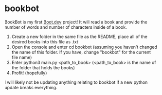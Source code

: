 # bookbot

BookBot is my first [Boot.dev](https://www.boot.dev) project!
It will read a book and provide the number of words and number of characters inside of a book.

1. Create a new folder in the same file as the README, place all of the desired books into this file as .txt
2. Open the console and enter cd bookbot (assuming you haven't changed the name of this folder. If you have, change "bookbot" for the current file name)
3. Enter python3 main.py <path_to_book> (<path_to_book> is the name of the folder that holds the books)
4. Profit! (hopefully)

I will likely not be updating anything relating to bookbot if a new python update breaks everything.